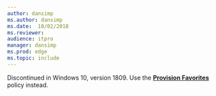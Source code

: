 ```yaml
---
author: dansimp
ms.author: dansimp
ms.date:  10/02/2018
ms.reviewer: 
audience: itpro
manager: dansimp
ms.prod: edge
ms.topic: include
---
```


Discontinued in Windows 10, version 1809.  Use the **[Provision Favorites](../available-policies.md#provision-favorites)** policy instead. 
